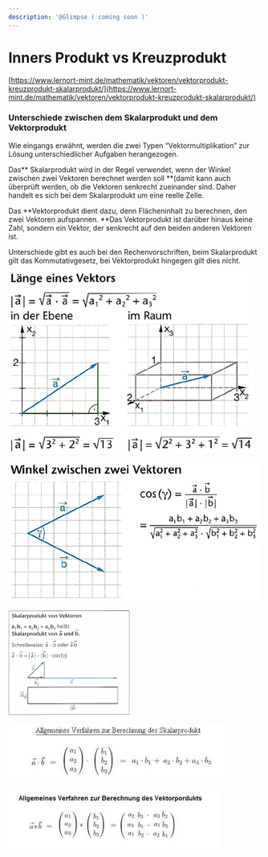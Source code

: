 ```yaml
---
description: '@Glimpse ( coming soon )'
---
```


# Inners Produkt vs Kreuzprodukt

[https://www.lernort-mint.de/mathematik/vektoren/vektorprodukt-kreuzprodukt-skalarprodukt/](https://www.lernort-mint.de/mathematik/vektoren/vektorprodukt-kreuzprodukt-skalarprodukt/)

### Unterschiede zwischen dem Skalarprodukt und dem Vektorprodukt

Wie eingangs erwähnt, werden die zwei Typen “Vektormultiplikation” zur Lösung unterschiedlicher Aufgaben herangezogen.

Das** Skalarprodukt wird in der Regel verwendet, wenn der Winkel zwischen zwei Vektoren berechnet werden soll **(damit kann auch überprüft werden, ob die Vektoren senkrecht zueinander sind. Daher handelt es sich bei dem Skalarprodukt um eine reelle Zelle.

Das **Vektorprodukt dient dazu, denn Flächeninhalt zu berechnen, den zwei Vektoren aufspannen. **Das Vektorprodukt ist darüber hinaus keine Zahl, sondern ein Vektor, der senkrecht auf den beiden anderen Vektoren ist.

Unterschiede gibt es auch bei den Rechenvorschriften, beim Skalarprodukt gilt das Kommutativgesetz, bei Vektorprodukt hingegen gilt dies nicht.

![](<../../../.gitbook/assets/grafik (5) (1) (1) (1).png>)

![](<../../../.gitbook/assets/grafik (3) (1) (1).png>)

![](<../../../.gitbook/assets/grafik (4) (1) (1).png>)

![zwei Vektoren  werden einem Skalar zugehordnet](<../../../.gitbook/assets/grafik (11) (1).png>)



![](<../../../.gitbook/assets/grafik (8) (1) (1).png>)

